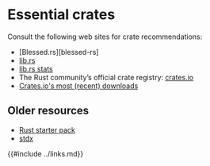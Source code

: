 # Essential crates

Consult the following web sites for crate recommendations:

- [Blessed.rs][blessed-rs]
- [lib.rs]( https://lib.rs/ )
- [lib.rs stats]( https://lib.rs/stats/ )
- The Rust community’s official crate registry: [crates.io]( https://crates.io/ )
- [Crates.io's most (recent) downloads]( https://crates.io/crates?sort=recent-downloads )

## Older resources

- [Rust starter pack]( https://opheron.github.io/rust-starter-pack/ )
- [stdx]( https://github.com/brson/stdx/ )

{{#include ../links.md}}
